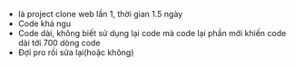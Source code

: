 - là project clone web lần 1, thời gian 1.5 ngày
- Code khá ngu
- Code dài, không biết sử dụng lại code mà code lại phần mới khiến code dài tới 700 dòng code
- Đợi pro rồi sửa lại(hoặc không)